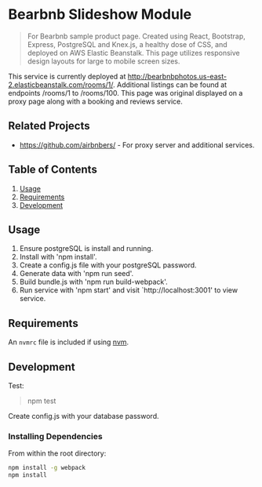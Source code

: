 # Bearbnb Slideshow Module
> For Bearbnb sample product page.  Created using React, Bootstrap, Express, PostgreSQL and Knex.js, a healthy dose of CSS, and deployed on AWS Elastic Beanstalk. This page utilizes responsive design layouts for large to mobile screen sizes.

This service is currently deployed at http://bearbnbphotos.us-east-2.elasticbeanstalk.com/rooms/1/.  Additional listings can be found at endpoints /rooms/1 to /rooms/100. This page was original displayed on a proxy page along with a booking and reviews service.

## Related Projects

  - https://github.com/airbnbers/ - For proxy server and additional services.

## Table of Contents

1. [Usage](#Usage)
2. [Requirements](#requirements)
3. [Development](#development)

## Usage

1. Ensure postgreSQL is install and running.
2. Install with 'npm install'.
3. Create a config.js file with your postgreSQL password.
4. Generate data with 'npm run seed'.
5. Build bundle.js with 'npm run build-webpack'.
6. Run service with 'npm start' and visit `http://localhost:3001' to view service.

## Requirements

An `nvmrc` file is included if using [nvm](https://github.com/creationix/nvm).

## Development
Test:
> npm test

Create config.js with your database password.

### Installing Dependencies

From within the root directory:

```sh
npm install -g webpack
npm install
```
